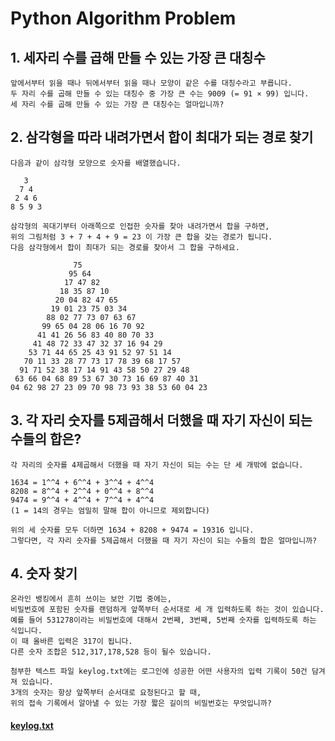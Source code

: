 # Python Algorithm Problem

## 1. 세자리 수를 곱해 만들 수 있는 가장 큰 대칭수
```
앞에서부터 읽을 때나 뒤에서부터 읽을 때나 모양이 같은 수를 대칭수라고 부릅니다.
두 자리 수를 곱해 만들 수 있는 대칭수 중 가장 큰 수는 9009 (= 91 × 99) 입니다.
세 자리 수를 곱해 만들 수 있는 가장 큰 대칭수는 얼마입니까?
```

## 2. 삼각형을 따라 내려가면서 합이 최대가 되는 경로 찾기
```
다음과 같이 삼각형 모양으로 숫자를 배열했습니다.
```
```
   3
  7 4
 2 4 6
8 5 9 3
```
```
삼각형의 꼭대기부터 아래쪽으로 인접한 숫자를 찾아 내려가면서 합을 구하면, 
위의 그림처럼 3 + 7 + 4 + 9 = 23 이 가장 큰 합을 갖는 경로가 됩니다.
다음 삼각형에서 합이 최대가 되는 경로를 찾아서 그 합을 구하세요.
```
```
              75
             95 64
            17 47 82
           18 35 87 10
          20 04 82 47 65
         19 01 23 75 03 34
        88 02 77 73 07 63 67
       99 65 04 28 06 16 70 92
      41 41 26 56 83 40 80 70 33
     41 48 72 33 47 32 37 16 94 29
    53 71 44 65 25 43 91 52 97 51 14
   70 11 33 28 77 73 17 78 39 68 17 57
  91 71 52 38 17 14 91 43 58 50 27 29 48
 63 66 04 68 89 53 67 30 73 16 69 87 40 31
04 62 98 27 23 09 70 98 73 93 38 53 60 04 23
```

## 3. 각 자리 숫자를 5제곱해서 더했을 때 자기 자신이 되는 수들의 합은?
```
각 자리의 숫자를 4제곱해서 더했을 때 자기 자신이 되는 수는 단 세 개밖에 없습니다.
```
```
1634 = 1^^4 + 6^^4 + 3^^4 + 4^^4
8208 = 8^^4 + 2^^4 + 0^^4 + 8^^4
9474 = 9^^4 + 4^^4 + 7^^4 + 4^^4
(1 = 14의 경우는 엄밀히 말해 합이 아니므로 제외합니다)
```
```
위의 세 숫자를 모두 더하면 1634 + 8208 + 9474 = 19316 입니다.
그렇다면, 각 자리 숫자를 5제곱해서 더했을 때 자기 자신이 되는 수들의 합은 얼마입니까?
```

## 4. 숫자 찾기
```
온라인 뱅킹에서 흔히 쓰이는 보안 기법 중에는, 
비밀번호에 포함된 숫자를 랜덤하게 앞쪽부터 순서대로 세 개 입력하도록 하는 것이 있습니다. 
예를 들어 531278이라는 비밀번호에 대해서 2번째, 3번째, 5번째 숫자를 입력하도록 하는 식입니다. 
이 때 올바른 입력은 317이 됩니다.
다른 숫자 조합은 512,317,178,528 등이 될수 있습니다.

첨부한 텍스트 파일 keylog.txt에는 로그인에 성공한 어떤 사용자의 입력 기록이 50건 담겨져 있습니다.
3개의 숫자는 항상 앞쪽부터 순서대로 요청된다고 할 때, 
위의 접속 기록에서 알아낼 수 있는 가장 짧은 길이의 비밀번호는 무엇입니까?
```
#### [keylog.txt](https://github.com/LogSigma/TCL2018/blob/master/keylog.txt)
